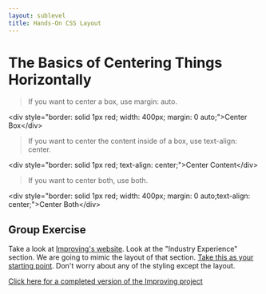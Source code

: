 ```yaml
---
layout: sublevel
title: Hands-On CSS Layout
---
```


# The Basics of Centering Things Horizontally

> If you want to center a box, use margin: auto.

&lt;div style=\"border: solid 1px red; width: 400px; margin: 0 auto;\"&gt;Center Box&lt;/div&gt;

> If you want to center the content inside of a box, use text-align: center.

&lt;div style=\"border: solid 1px red; text-align: center;\"&gt;Center Content&lt;/div&gt;

> If you want to center both, use both.

&lt;div style=\"border: solid 1px red; width: 400px; margin: 0 auto;text-align: center;\"&gt;Center Both&lt;/div&gt;

## Group Exercise

Take a look at [Improving's website](https://improving.com/). Look at the "Industry Experience" section. We are going to mimic the layout of that section. [Take this as your starting point](https://codepen.io/mallioch/pen/REJVjz?editors=1100#0). Don't worry about any of the styling except the layout.

[Click here for a completed version of the Improving project](https://codepen.io/mallioch/pen/REJVjz?editors=1100#0)